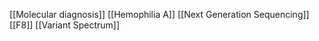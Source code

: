 [[Molecular diagnosis]]
[[Hemophilia A]]
[[Next Generation Sequencing]]
[[F8]]
[[Variant Spectrum]]
